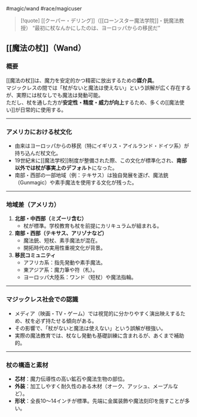 #magic/wand  #race/magicuser

>[!quote] [[クーパー・デリング]]（[[ローンスター魔法学院]]・銃魔法教授）
“最初に杖なんかにしたのは、ヨーロッパからの移民だ”  

## [[魔法の杖]]（Wand）

### 概要
[[魔法の杖]]は、魔力を安定的かつ精密に放出するための**媒介具**。  
マジックレスの間では「杖がないと魔法は使えない」という誤解が広く存在するが、実際には杖なしでも魔法は発動可能。  
ただし、杖を通した方が**安定性・精度・威力が向上**するため、多くの[[魔法使い]]が日常的に使用する。

---

### アメリカにおける杖文化
- 由来はヨーロッパからの移民（特にイギリス・アイルランド・ドイツ系）が持ち込んだ杖文化。
- 19世紀末に[[魔法学校]]制度が整備された際、この文化が標準化され、**南部以外では杖が事実上のデフォルト**になった。
- 南部・西部の一部地域（例：テキサス）は独自発展を遂げ、魔法銃（Gunmagic）や素手魔法を使用する文化が残った。

---

### 地域差（アメリカ）
1. **北部・中西部（ミズーリ含む）**  
   - 杖が標準。学校教育も杖を前提にカリキュラムが組まれる。
2. **南部・西部（テキサス、アリゾナなど）**  
   - 魔法銃、短杖、素手魔法が混在。
   - 開拓時代の実用性重視文化が背景。
3. **移民コミュニティ**  
   - アフリカ系：指先発動や素手魔法。
   - 東アジア系：魔力筆や符（札）。
   - ヨーロッパ大陸系：ワンド（短杖）や魔法指輪。

---

### マジックレス社会での認識
- メディア（映画・TV・ゲーム）では視覚的に分かりやすく演出映えするため、杖を必ず持たせる傾向がある。
- その影響で、「杖がないと魔法は使えない」という誤解が根強い。
- 実際の魔法教育では、杖なし発動も基礎訓練に含まれるが、あくまで補助的。

---

### 杖の構造と素材
- **芯材**：魔力伝導性の高い鉱石や魔法生物の部位。
- **外装**：加工しやすく耐久性のある木材（オーク、アッシュ、メープルなど）。
- **形状**：全長10〜14インチが標準。先端に金属装飾や魔法刻印を施すことが多い。
 